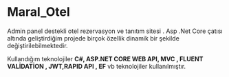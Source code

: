# Maral_Otel
Admin panel destekli otel rezervasyon ve tanıtım sitesi . Asp .Net Core çatısı altında geliştirdiğim projede birçok özellik dinamik bir şekilde değiştirilebilmektedir.

Kullandığım teknolojiler
	**C#, ASP.NET CORE WEB API, MVC , FLUENT VALİDATİON , JWT,RAPID API , EF** vb teknolojiler kullanılmıştır.
